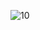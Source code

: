 ![10](https://github.com/Prekshah30/Student-management_Hackhaven_202/assets/132327440/696fbe23-df2d-41e0-98f3-4bdbe64271c9)


